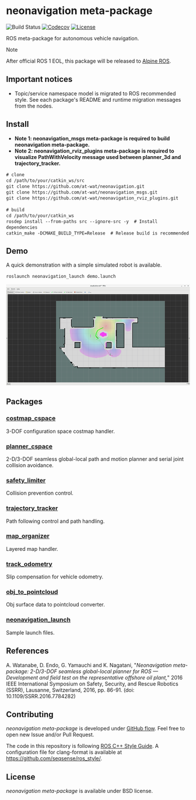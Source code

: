 # neonavigation meta-package

![Build Status](https://github.com/at-wat/neonavigation/workflows/build/badge.svg)
[![Codecov](https://codecov.io/gh/at-wat/neonavigation/branch/master/graph/badge.svg)](https://codecov.io/gh/at-wat/neonavigation)
[![License](https://img.shields.io/badge/License-BSD%203--Clause-blue.svg)](https://opensource.org/licenses/BSD-3-Clause)

ROS meta-package for autonomous vehicle navigation.

> [!NOTE]  
> After official ROS 1 EOL, this package will be released to [Alpine ROS](https://www.seqsense.org/alpine-ros).

## Important notices

- Topic/service namespace model is migrated to ROS recommended style.
  See each package's README and runtime migration messages from the nodes.

## Install

- **Note 1: neonavigation_msgs meta-package is required to build neonavigation meta-package.**
- **Note 2: neonavigation_rviz_plugins meta-package is required to visualize PathWithVelocity message used between planner_3d and trajectory_tracker.**

```shell
# clone
cd /path/to/your/catkin_ws/src
git clone https://github.com/at-wat/neonavigation.git
git clone https://github.com/at-wat/neonavigation_msgs.git
git clone https://github.com/at-wat/neonavigation_rviz_plugins.git

# build
cd /path/to/your/catkin_ws
rosdep install --from-paths src --ignore-src -y  # Install dependencies
catkin_make -DCMAKE_BUILD_TYPE=Release  # Release build is recommended
```

## Demo

A quick demonstration with a simple simulated robot is available.

```
roslaunch neonavigation_launch demo.launch
```

![Rviz image of the demo](https://github.com/at-wat/neonavigation/blob/master/neonavigation_launch/doc/images/demo.png?raw=true)

## Packages

### [costmap_cspace](costmap_cspace/README.md)

3-DOF configuration space costmap handler.

### [planner_cspace](planner_cspace/README.md)

2-D/3-DOF seamless global-local path and motion planner and serial joint collision avoidance.

### [safety_limiter](safety_limiter/README.md)

Collision prevention control.

### [trajectory_tracker](trajectory_tracker/README.md)

Path following control and path handling. 

### [map_organizer](map_organizer/README.md)

Layered map handler.

### [track_odometry](track_odometry/README.md)

Slip compensation for vehicle odometry.

### [obj_to_pointcloud](obj_to_pointcloud/README.md)

Obj surface data to pointcloud converter.

### [neonavigation_launch](neonavigation_launch/README.md)

Sample launch files.

## References

A. Watanabe, D. Endo, G. Yamauchi and K. Nagatani, "*Neonavigation meta-package: 2-D/3-DOF seamless global-local planner for ROS — Development and field test on the representative offshore oil plant,*" 2016 IEEE International Symposium on Safety, Security, and Rescue Robotics (SSRR), Lausanne, Switzerland, 2016, pp. 86-91.
(doi: 10.1109/SSRR.2016.7784282)

## Contributing

*neonavigation meta-package* is developed under [GitHub flow](https://guides.github.com/introduction/flow/).
Feel free to open new Issue and/or Pull Request.

The code in this repository is following [ROS C++ Style Guide](https://wiki.ros.org/CppStyleGuide).
A configuration file for clang-format is available at https://github.com/seqsense/ros_style/.

## License

*neonavigation meta-package* is available under BSD license.
